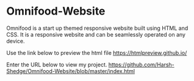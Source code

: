 # Omnifood-Website
Omnifood is a start up themed responsive website built using HTML and CSS. It is a responsive website and can be seamlessly operated on any device.

Use the link below to preview the html file https://htmlpreview.github.io/

Enter the URL below to view my project. https://github.com/Harsh-Shedge/Omnifood-Website/blob/master/index.html

